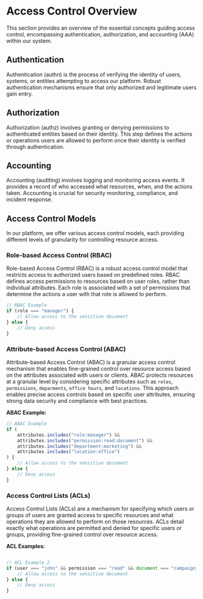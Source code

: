 # Access Control Overview

This section provides an overview of the essential concepts guiding access control, encompassing authentication, authorization, and accounting (AAA) within our system.

## Authentication
Authentication (authn) is the process of verifying the identity of users, systems, or entities attempting to access our platform. Robust authentication mechanisms ensure that only authorized and legitimate users gain entry.

## Authorization
Authorization (authz) involves granting or denying permissions to authenticated entities based on their identity. This step defines the actions or operations users are allowed to perform once their identity is verified through authentication.

## Accounting
Accounting (auditing) involves logging and monitoring access events. It provides a record of who accessed what resources, when, and the actions taken. Accounting is crucial for security monitoring, compliance, and incident response.

## Access Control Models

In our platform, we offer various access control models, each providing different levels of granularity for controlling resource access.

### Role-based Access Control (RBAC)

Role-based Access Control (RBAC) is a robust access control model that restricts access to authorized users based on predefined roles. RBAC defines access permissions to resources based on user roles, rather than individual attributes. Each role is associated with a set of permissions that determine the actions a user with that role is allowed to perform.

```javascript
// RBAC Example
if (role === "manager") {
    // Allow access to the sensitive document
} else {
    // Deny access
}
```

### Attribute-based Access Control (ABAC)
Attribute-based Access Control (ABAC) is a granular access control mechanism that enables fine-grained control over resource access based on the attributes associated with users or clients. ABAC protects resources at a granular level by considering specific attributes such as `roles`, `permissions`, `deparments`, `office hours`, and `locations`. This approach enables precise access controls based on specific user attributes, ensuring strong data security and compliance with best practices.

**ABAC Example:**
```javascript
// ABAC Example
if (
    attributes.includes("role:manager") &&
    attributes.includes("permission:read:document") &&
    attributes.includes("department:marketing") &&
    attributes.includes("location:office")
) {
    // Allow access to the sensitive document
} else {
    // Deny access
}

```

### Access Control Lists (ACLs)

Access Control Lists (ACLs) are a mechanism for specifying which users or groups of users are granted access to specific resources and what operations they are allowed to perform on those resources. ACLs detail exactly what operations are permitted and denied for specific users or groups, providing fine-grained control over resource access.


**ACL Examples:**

```javascript

// ACL Example 2
if (user === "john" && permission === "read" && document === "campaign_strategy.docx") {
    // Allow access to the sensitive document
} else {
    // Deny access
}

```
